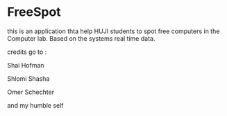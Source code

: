 # FreeSpot

this is an application thta help HUJI students to spot free computers in the Computer lab. 
Based on the systems real time data.

credits go to :

Shai Hofman 

Shlomi Shasha

Omer Schechter

and my humble self 
